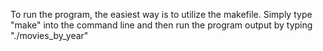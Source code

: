 To run the program, the easiest way is to utilize the makefile. Simply type "make" into the command line
and then run the program output by typing "./movies_by_year"